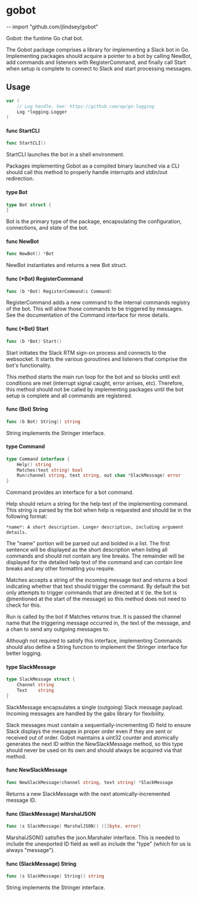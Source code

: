 # gobot
--
    import "github.com/jlindsey/gobot"

Gobot: the funtime Go chat bot.

The Gobot package comprises a library for implementing a Slack bot in Go.
Implementing packages should acquire a pointer to a bot by calling NewBot, add
commands and listeners with RegisterCommand, and finally call Start when setup
is complete to connect to Slack and start processing messages.

## Usage

```go
var (
	// Log handle. See: https://github.com/op/go-logging
	Log *logging.Logger
)
```

#### func  StartCLI

```go
func StartCLI()
```
StartCLI launches the bot in a shell environment.

Packages implementing Gobot as a compiled binary launched via a CLI should call
this method to properly handle interrupts and stdin/out redirection.

#### type Bot

```go
type Bot struct {
}
```

Bot is the primary type of the package, encapsulating the configuration,
connections, and state of the bot.

#### func  NewBot

```go
func NewBot() *Bot
```
NewBot instantiates and returns a new Bot struct.

#### func (*Bot) RegisterCommand

```go
func (b *Bot) RegisterCommand(c Command)
```
RegisterCommand adds a new command to the internal commands registry of the bot.
This will allow those commands to be triggered by messages. See the
documentation of the Command interface for mroe details.

#### func (*Bot) Start

```go
func (b *Bot) Start()
```
Start initiates the Slack RTM sign-on process and connects to the websocket. It
starts the various goroutines and listeners that comprise the bot's
functionality.

This method starts the main run loop for the bot and so blocks until exit
conditions are met (interrupt signal caught, error arrises, etc). Therefore,
this method should not be called by implementing packages until the bot setup is
complete and all commands are registered.

#### func (Bot) String

```go
func (b Bot) String() string
```
String implements the Stringer interface.

#### type Command

```go
type Command interface {
	Help() string
	Matches(text string) bool
	Run(channel string, text string, out chan *SlackMessage) error
}
```

Command provides an interface for a bot command.

Help should return a string for the help text of the implementing command. This
string is parsed by the bot when help is requested and should be in the
following format:

    *name*: A short description. Longer description, including argument details.

The "name" portion will be parsed out and bolded in a list. The first sentence
will be displayed as the short description when listing all commands and should
not contain any line breaks. The remainder will be displayed for the detailed
help text of the command and can contain line breaks and any other formatting
you require.

Matches accepts a string of the incoming message text and returns a bool
indicating whether that text should trigger the command. By default the bot only
attempts to trigger commands that are directed at it (ie. the bot is @mentioned
at the start of the message) so this method does not need to check for this.

Run is called by the bot if Matches returns true. It is passed the channel name
that the triggering message occurred in, the text of the message, and a chan to
send any outgoing messages to.

Although not required to satisfy this interface, implementing Commands should
also define a String function to implement the Stringer interface for better
logging.

#### type SlackMessage

```go
type SlackMessage struct {
	Channel string
	Text    string
}
```

SlackMessage encapsulates a single (outgoing) Slack message payload. Incoming
messages are handled by the gabs library for flexibility.

Slack messages must contain a sequentially-incrementing ID field to ensure Slack
displays the messages in proper order even if they are sent or received out of
order. Gobot maintains a uint32 counter and atomically generates the next ID
within the NewSlackMessage method, so this type should never be used on its own
and should always be acquired via that method.

#### func  NewSlackMessage

```go
func NewSlackMessage(channel string, text string) *SlackMessage
```
Returns a new SlackMessage with the next atomically-incremented message ID.

#### func (SlackMessage) MarshalJSON

```go
func (s SlackMessage) MarshalJSON() ([]byte, error)
```
MarshalJSON() satisfies the json.Marshaler interface. This is needed to include
the unexported ID field as well as include the "type" (which for us is always
"message").

#### func (SlackMessage) String

```go
func (s SlackMessage) String() string
```
String implements the Stringer interface.
